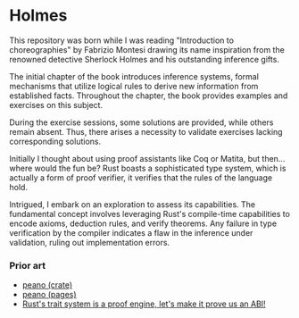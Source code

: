 Holmes
======

This repository was born while I was reading "Introduction to choreographies" by Fabrizio Montesi
drawing its name inspiration from the renowned detective Sherlock Holmes and his outstanding inference gifts.

The initial chapter of the book introduces inference systems, formal mechanisms
that utilize logical rules to derive new information from established facts.
Throughout the chapter, the book provides examples and exercises on this subject.

During the exercise sessions, some solutions are provided, while others remain absent.
Thus, there arises a necessity to validate exercises lacking corresponding solutions.

Initially I thought about using proof assistants like Coq or Matita, but then... where would the fun be?
Rust boasts a sophisticated type system, which is actually a form of proof verifier, it verifies that the
rules of the language hold.

Intrigued, I embark on an exploration to assess its capabilities.
The fundamental concept involves leveraging Rust's compile-time capabilities to encode axioms, deduction rules, and verify theorems.
Any failure in type verification by the compiler indicates a flaw in the inference under validation, ruling out implementation errors.

### Prior art

- [peano (crate)](https://docs.rs/peano/latest/peano/)
- [peano (pages)](https://wg-romank.github.io/peano/)
- [Rust's trait system is a proof engine, let's make it prove us an ABI!](https://youtu.be/g6mUtBVESb0?feature=shared)
